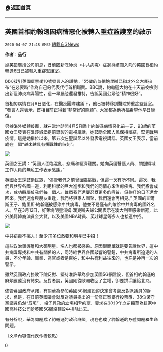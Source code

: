 ###  [:house:返回首頁](https://github.com/ourhimalayas/txt)
---

## 英國首相約翰遜因病情惡化被轉入重症監護室的啟示
`2020-04-07 21:48 GM30` [轉載自GNews](https://gnews.org/zh-hant/165411/)

**作者：品行**

據英國廣播公司消息，日前因新冠肺炎（中共病毒）症狀持續而入院的英國首相約翰遜6日已被轉入重症監護室。

BBC援引英國唐寧街10號發言人的話稱：“55歲的首相鮑里斯已指定外交大臣拉布“在必要時”作為自己的代表代行首相職責。BBC說，約翰遜大約在十天前被檢測出新冠肺炎病毒陽性，週一早晨他還發推特，告訴英國公眾他“精神很好”。

首相的病情在月6日惡化，在醫療團隊建議下，他已被轉移到醫院的重症監護室。 ”發言人還表示，首相目前正得到“非常好的照顧”。大家都為他祈福希望他早日康復。

另據海外媒體報導，就在當地時間4月5日晚上約翰遜病情惡化前一天，93歲的英國女王發表在溫莎城堡提前錄製的電視講話，她鼓勵全國人民保持團結，堅定戰勝疫情。這是她繼位以來，第五次在聖誕節以外發表電視講話。英國女王表示，當前處在一個“越來越具有挑戰性的時刻”。

![](https://s3-ap-northeast-1.amazonaws.com/news.guo.offload.media/wp-content/uploads/2020/04/07214233/1-30.png)

英國女王講：“英國人面臨混亂、悲痛和經濟難關。她向英國醫護人員、關鍵領域工作人員的無私工作表示感謝。”

英國女王還鼓勵民眾，“儘管我們之前曾面臨挑戰，但這一次有所不同。這次，我們與世界各國一道，利用科學的巨大進步和我們的同情心來治癒疾病。我們將會成功，成功將屬於我們每一個人。雖然我們還要忍受更多的痛苦，但美好的日子還會回來。我們還會與朋友重逢，我們將與家人團聚，我們還會再相見。” 英國的查爾斯王子、鮑里斯·約翰遜被感染中共病毒，他並不是僅有的確診中共病毒的國外名人。早在3月12日，好萊塢明星湯姆·漢克斯夫婦公開表示在澳大利亞感染新冠，此外美籍韓裔演員金大賢，以及美國NBA球員、英超球星等多人也接連中招。

![](https://s3-ap-northeast-1.amazonaws.com/news.guo.offload.media/wp-content/uploads/2020/04/07214321/2-36.jpg)

中共病毒不挑人！至少70多位政要和明星已中招！

這些政治領導層和大碗明星、名人也都被感染。原因很簡單就是要告訴世界，這中共病毒專找和中共有關係的人，同時給世界各國敲響的警鐘，中共病毒所追逐的人員，不分年齡、職業、高官或者是百姓，和中共有利益往來的，也許是神再一次的警示。

雖然英國政府挫敗下院反對、堅持准許華為參加英國5G網建設，但首相約翰遜的麻煩遠遠沒有結束。反對者說，英國剛從歐洲收回了主權，卻要拱手讓給北京。

儘管英國政府承諾，有關華為參加英國5G網建設的決定會考慮反對派議員的訴求，但是，在日前英國議會就反對議員提出的一份修正案舉行投票時，38位保守黨議員仍然“反叛” ，投了與政府立場相背的票，要求在2023年之前把華為這家中國高科技公司從英國5G網絡建設中排除出去。

有分析說，華為問題成了約翰遜的政治麻煩。現在也成了約翰遜的身體問題和生命問題。

（文章內容僅代表作者觀點）

0
